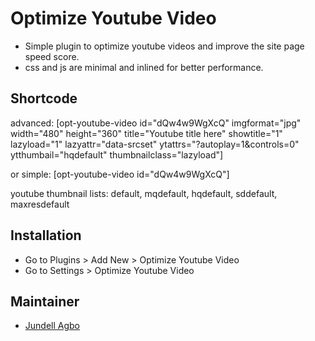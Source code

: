 # Optimize Youtube Video

- Simple plugin to optimize youtube videos and improve the site page speed score.
- css and js are minimal and inlined for better performance.

## Shortcode
advanced:
[opt-youtube-video id="dQw4w9WgXcQ" imgformat="jpg" width="480" height="360" title="Youtube title here" showtitle="1" lazyload="1" lazyattr="data-srcset" ytattrs="?autoplay=1&controls=0" ytthumbail="hqdefault" thumbnailclass="lazyload"]

or
simple:
[opt-youtube-video id="dQw4w9WgXcQ"]

youtube thumbnail lists: default, mqdefault, hqdefault, sddefault, maxresdefault

## Installation
* Go to Plugins > Add New > Optimize Youtube Video
* Go to Settings > Optimize Youtube Video

## Maintainer
* [Jundell Agbo](https://profiles.wordpress.org/jundellagbo/)
